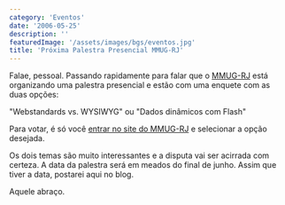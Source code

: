 ```yaml
---
category: 'Eventos'
date: '2006-05-25'
description: ''
featuredImage: '/assets/images/bgs/eventos.jpg'
title: 'Próxima Palestra Presencial MMUG-RJ'
---
```


Falae, pessoal. Passando rapidamente para falar que o [MMUG-RJ](http://www.mmug-rj.com.br) está organizando uma palestra presencial e estão com uma enquete com as duas opções:

"Webstandards vs. WYSIWYG" ou "Dados dinâmicos com Flash"

Para votar, é só você [entrar no site do MMUG-RJ](http://www.mmug-rj.com.br) e selecionar a opção desejada.

Os dois temas são muito interessantes e a disputa vai ser acirrada com certeza. A data da palestra será em meados do final de junho. Assim que tiver a data, postarei aqui no blog.

Aquele abraço.
